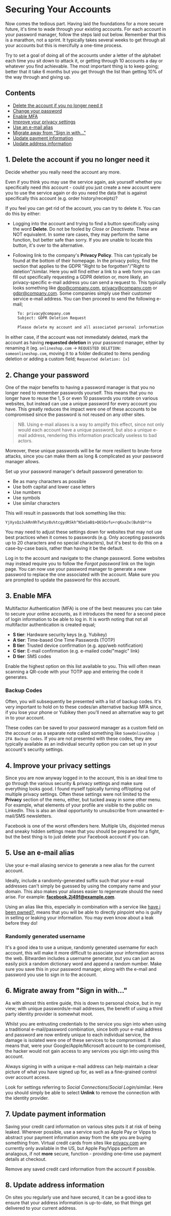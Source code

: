 # Securing Your Accounts

Now comes the tedious part. Having laid the foundations for a more secure future, it's time to wade through your existing accounts. For each account in your password manager, follow the steps laid out below. Remember that this is a marathon, not a sprint. It typically takes several weeks to get through all your accounts but this is mercifully a one-time process.

Try to set a goal of doing all of the accounts under a letter of the alphabet each time you sit down to attack it, or getting through 10 accounts a day or whatever you find achievable. The most important thing is to keep going; better that it take 6 months but you get through the list than getting 10% of the way through and giving up.

## Contents

- [Delete the account if you no longer need it](#1-delete-the-account-if-you-no-longer-need-it)
- [Change your password](#2-change-your-password)
- [Enable MFA](#3-enable-mfa)
- [Improve your privacy settings](#4-improve-your-privacy-settings)
- [Use an e-mail alias](#5-use-an-e-mail-alias)
- [Migrate away from "Sign in with..."](#6-migrate-away-from-sign-in-with)
- [Update payment information](#7-update-payment-information)
- [Update address information](#8-update-address-information)

## 1. Delete the account if you no longer need it

Decide whether you really need the account any more.

Even if you think you may use the service again, ask yourself whether you specifically need *this* account - could you just create a new account were you to use the service again or do you need the data that is against specifically this account (e.g. order history/receipts)?

If you feel you can get rid of the account, you can try to delete it. You can do this by either:

- Logging into the account and trying to find a button specifically using the word **Delete**. Do not be fooled by *Close* or *Deactivate*. These are NOT equivalent. In some rare cases, they may perform the same function, but better safe than sorry. If you are unable to locate this button, it's over to the alternative.

- Following link to the company's **Privacy Policy**. This can typically be found at the bottom of their homepage. In the privacy policy, find the section that applies to the GDPR "Right to be forgotten"/"Right to deletion"/similar. Here you will find either a link to a web form you can fill out specifically requesting a GDPR deletion or, more likely, an privacy-specific e-mail address you can send a request to. This typically looks something like dpo@company.com, privacy@company.com or gdpr@company.com. Some companies simply use their customer service e-mail address. You can then proceed to send the following e-mail;

  ```markdown
    To: privacy@company.com
    Subject: GDPR Deletion Request

    Please delete my account and all associated personal information in accordance with GDPR.
  ```

In either case, if the account was not immediately deleted, mark the account as having **requested deletion** in your password manager, either by renaming it (eg. `onlineshop.com` -> `REQUESTED DELETION: someonlineshop.com`, moving it to a folder dedicated to items pending deletion or adding a custom field; `Requested deletion: [x]`

## 2. Change your password

One of the major benefits to having a password manager is that you no longer need to remember passwords yourself. This means that you no longer have to reuse the 1, 5 or even 10 passwords you rotate on various websites, but instead can use a unique password for every account you have. This greatly reduces the impact were one of these accounts to be compromised since the password is not reused on any other sites.

> NB. Using e-mail aliases is a way to amplify this effect, since not only would each account have a unique password, but also a unique e-mail address, rendering this information practically useless to bad actors.

Moreover, these unique passwords will be far more resilient to brute-force attacks, since you can make them as long & complicated as your password manager allows.

Set up your password manager's default password generation to:

- Be as many characters as possible
- Use both capital and lower case letters
- Use numbers
- Use symbols
- Use similar characters

This will result in passwords that look something like this:

`YjXysQzJukRn9hTwtyz8u%tcgydRSkh^N5eSaB$>Q6SQvfu+rqKxa3x(Buh$b*!e`

You may need to adjust these settings down for websites that may not use best practices when it comes to passwords (e.g. Only accepting passwords up to 20 characters and no special characters), but it's best to do this on a case-by-case basis, rather than having it be the default.

Log in to the account and navigate to the change password. Some websites may instead require you to follow the *Forgot password* link on the login page. You can now use your password manager to generate a new password to replace the one associated with the account. Make sure you are prompted to update the password for this account.

## 3. Enable MFA

Multifactor Authentication (MFA) is one of the best measures you can take to secure your online accounts, as it introduces the need for a second piece of login information to be able to log in. It is worth noting that not all multifactor authentication is created equal;

- **S tier**: Hardware security keys (e.g. Yubikey)
- **A tier**: Time-based One Time Passwords (TOTP)
- **B tier**: Trusted device confirmation (e.g. app/web notification)
- **C tier**: E-mail confirmation (e.g. e-mailed code/"magic" link)
- **D tier**: SMS codes

Enable the highest option on this list available to you. This will often mean scanning a QR-code with your TOTP app and entering the code it generates.

### Backup Codes

Often, you will subsequently be presented with a list of backup codes. It's very important to hold on to these codes/an alternative backup MFA since, if you lose your phone or Yubikey then you'll need an alternative way to get in to your account.

These codes can be saved to your password manager as a custom field on the account or as a separate note called something like `SomeOnlineShop | 2FA Backup Codes`. If you are not presented with these codes, they are typically available as an individual security option you can set up in your account's security settings.

## 4. Improve your privacy settings

Since you are now anyway logged in to the account, this is an ideal time to go through the various security & privacy settings and make sure everything looks good. I found myself typically turning off/opting out of multiple privacy settings. Often these settings were not limited to the **Privacy** section of the menu, either, but tucked away in some other menu. For example, what elements of your profile are visible to the public on LinkedIn. This is also an ideal opportunity to unsubscribe from unwanted e-mail/SMS newsletters.

Facebook is one of the worst offenders here. Multiple UIs, disjointed menus and sneaky hidden settings mean that you should be prepared for a fight, but the best thing is to just delete your Facebook account if you can.

## 5. Use an e-mail alias

Use your e-mail aliasing service to generate a new alias for the current account.

Ideally, include a randomly-generated suffix such that your e-mail addresses can't simply be guessed by using the company name and your domain. This also makes your aliases easier to regenerate should the need arise. For example: **facebook.2j49f@example.com**.

Using an alias like this, especially in combination with a service like [have i been pwned?](https://haveibeenpwned.com), means that you will be able to directly pinpoint who is guilty in selling or leaking your information. You may even know about a leak before they do!

### Randomly generated username

It's a good idea to use a unique, randomly generated username for each account, this will make it more difficult to associate your information across the web. Bitwarden includes a username generator, but you can just as easily pick a random dictionary word and append a random number. Make sure you save this in your password manager, along with the e-mail and password you use to sign in to the account.

## 6. Migrate away from "Sign in with..."

As with almost this entire guide, this is down to personal choice, but in my view; with unique passwords/e-mail addresses, the benefit of using a third party identity provider is somewhat moot.

Whilst you are entrusting credentials to the service you sign into when using a traditional e-mail/password combination, since both your e-mail address and password are now entirely unique to each individual service, the damage is isolated were one of these services to be compromised. It also means that, were your Google/Apple/Microsoft account to be compromised, the hacker would not gain access to any services you sign into using this account.

Always signing in with a unique e-mail address can help maintain a clear picture of what you have signed up for, as well as a fine-grained control over account access.

Look for settings referring to *Social Connections*/*Social Login*/similar. Here you should simply be able to select **Unlink** to remove the connection with the identity provider.

## 7. Update payment information

Saving your credit card information on various sites puts it at risk of being leaked. Wherever possible, use a service such as Apple Pay or Vipps to abstract your payment information away from the site you are buying something from. Virtual credit cards from sites like [privacy.com](https://privacy.com) are currently only available in the US, but Apple Pay/Vipps perform an analagous, if not **more** secure, function - providing one-time use payment details at checkout.

Remove any saved credit card information from the account if possible.

## 8. Update address information

On sites you regularly use and have secured, it can be a good idea to ensure that your address information is up-to-date, so that things get delivered to your current address.
